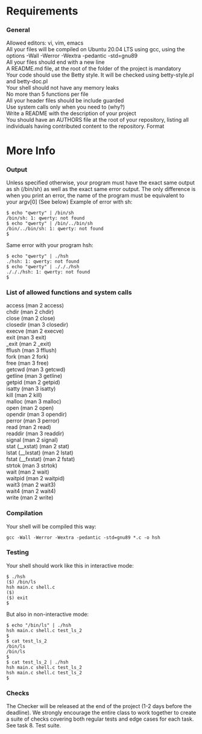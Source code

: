 # Requirements
### General
Allowed editors: vi, vim, emacs  
All your files will be compiled on Ubuntu 20.04 LTS using gcc, using the options -Wall -Werror -Wextra -pedantic -std=gnu89  
All your files should end with a new line  
A README.md file, at the root of the folder of the project is mandatory  
Your code should use the Betty style. It will be checked using betty-style.pl and betty-doc.pl  
Your shell should not have any memory leaks  
No more than 5 functions per file  
All your header files should be include guarded  
Use system calls only when you need to (why?)  
Write a README with the description of your project  
You should have an AUTHORS file at the root of your repository, listing all individuals having contributed content to the repository. Format

# More Info
### Output
Unless specified otherwise, your program must have the exact same output as sh (/bin/sh) as well as the exact same error output.
The only difference is when you print an error, the name of the program must be equivalent to your argv[0] (See below)
Example of error with sh:

`$ echo "qwerty" | /bin/sh`  
`/bin/sh: 1: qwerty: not found`  
`$ echo "qwerty" | /bin/../bin/sh`  
`/bin/../bin/sh: 1: qwerty: not found`  
`$`

Same error with your program hsh:

`$ echo "qwerty" | ./hsh`  
`./hsh: 1: qwerty: not found`  
`$ echo "qwerty" | ./././hsh`  
`./././hsh: 1: qwerty: not found`  
`$`

### List of allowed functions and system calls
access (man 2 access)  
chdir (man 2 chdir)  
close (man 2 close)  
closedir (man 3 closedir)  
execve (man 2 execve)  
exit (man 3 exit)  
_exit (man 2 _exit)  
fflush (man 3 fflush)  
fork (man 2 fork)  
free (man 3 free)  
getcwd (man 3 getcwd)  
getline (man 3 getline)  
getpid (man 2 getpid)  
isatty (man 3 isatty)  
kill (man 2 kill)  
malloc (man 3 malloc)  
open (man 2 open)  
opendir (man 3 opendir)  
perror (man 3 perror)  
read (man 2 read)  
readdir (man 3 readdir)  
signal (man 2 signal)  
stat (__xstat)   (man 2 stat)  
lstat (__lxstat)   (man 2 lstat)  
fstat (__fxstat)   (man 2 fstat)  
strtok (man 3 strtok)  
wait (man 2 wait)  
waitpid (man 2 waitpid)  
wait3 (man 2 wait3)  
wait4 (man 2 wait4)  
write (man 2 write)

### Compilation
Your shell will be compiled this way:

`gcc -Wall -Werror -Wextra -pedantic -std=gnu89 *.c -o hsh`
### Testing
Your shell should work like this in interactive mode:

`$ ./hsh`  
`($) /bin/ls`  
`hsh main.c shell.c`  
`($)`  
`($) exit`  
`$`

But also in non-interactive mode:

`$ echo "/bin/ls" | ./hsh`  
`hsh main.c shell.c test_ls_2`  
`$`  
`$ cat test_ls_2`  
`/bin/ls`  
`/bin/ls`  
`$`  
`$ cat test_ls_2 | ./hsh`  
`hsh main.c shell.c test_ls_2`  
`hsh main.c shell.c test_ls_2`  
`$`

### Checks
The Checker will be released at the end of the project (1-2 days before the deadline). We strongly encourage the entire class to work together to create a suite of checks covering both regular tests and edge cases for each task. See task 8. Test suite.
